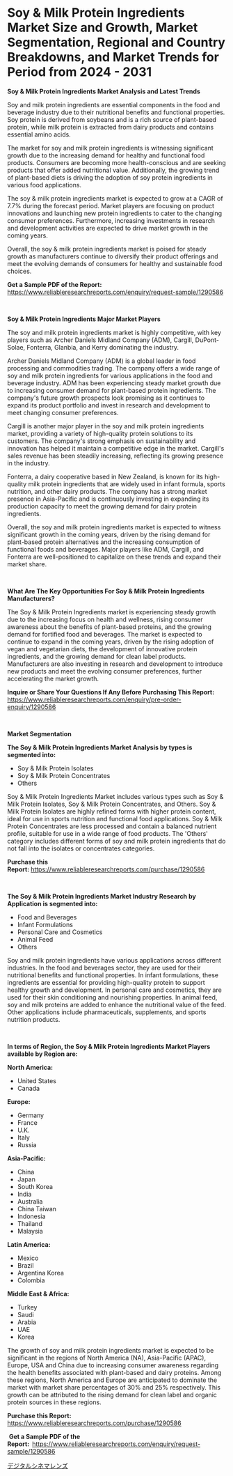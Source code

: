 <p><h1>Soy & Milk Protein Ingredients Market Size and Growth, Market Segmentation, Regional and Country Breakdowns, and Market Trends for Period from 2024 -  2031</h1></p><p><strong>Soy & Milk Protein Ingredients Market Analysis and Latest Trends</strong></p>
<p><p>Soy and milk protein ingredients are essential components in the food and beverage industry due to their nutritional benefits and functional properties. Soy protein is derived from soybeans and is a rich source of plant-based protein, while milk protein is extracted from dairy products and contains essential amino acids.</p><p>The market for soy and milk protein ingredients is witnessing significant growth due to the increasing demand for healthy and functional food products. Consumers are becoming more health-conscious and are seeking products that offer added nutritional value. Additionally, the growing trend of plant-based diets is driving the adoption of soy protein ingredients in various food applications.</p><p>The soy & milk protein ingredients market is expected to grow at a CAGR of 7.7% during the forecast period. Market players are focusing on product innovations and launching new protein ingredients to cater to the changing consumer preferences. Furthermore, increasing investments in research and development activities are expected to drive market growth in the coming years.</p><p>Overall, the soy & milk protein ingredients market is poised for steady growth as manufacturers continue to diversify their product offerings and meet the evolving demands of consumers for healthy and sustainable food choices.</p></p>
<p><strong>Get a Sample PDF of the Report:&nbsp;</strong> <a href="https://www.reliableresearchreports.com/enquiry/request-sample/1290586">https://www.reliableresearchreports.com/enquiry/request-sample/1290586</a></p>
<p>&nbsp;</p>
<p><strong>Soy & Milk Protein Ingredients Major Market Players</strong></p>
<p><p>The soy and milk protein ingredients market is highly competitive, with key players such as Archer Daniels Midland Company (ADM), Cargill, DuPont-Solae, Fonterra, Glanbia, and Kerry dominating the industry.</p><p>Archer Daniels Midland Company (ADM) is a global leader in food processing and commodities trading. The company offers a wide range of soy and milk protein ingredients for various applications in the food and beverage industry. ADM has been experiencing steady market growth due to increasing consumer demand for plant-based protein ingredients. The company's future growth prospects look promising as it continues to expand its product portfolio and invest in research and development to meet changing consumer preferences.</p><p>Cargill is another major player in the soy and milk protein ingredients market, providing a variety of high-quality protein solutions to its customers. The company's strong emphasis on sustainability and innovation has helped it maintain a competitive edge in the market. Cargill's sales revenue has been steadily increasing, reflecting its growing presence in the industry.</p><p>Fonterra, a dairy cooperative based in New Zealand, is known for its high-quality milk protein ingredients that are widely used in infant formula, sports nutrition, and other dairy products. The company has a strong market presence in Asia-Pacific and is continuously investing in expanding its production capacity to meet the growing demand for dairy protein ingredients.</p><p>Overall, the soy and milk protein ingredients market is expected to witness significant growth in the coming years, driven by the rising demand for plant-based protein alternatives and the increasing consumption of functional foods and beverages. Major players like ADM, Cargill, and Fonterra are well-positioned to capitalize on these trends and expand their market share.</p></p>
<p>&nbsp;</p>
<p><strong>What Are The Key Opportunities For Soy & Milk Protein Ingredients Manufacturers?</strong></p>
<p><p>The Soy & Milk Protein Ingredients market is experiencing steady growth due to the increasing focus on health and wellness, rising consumer awareness about the benefits of plant-based proteins, and the growing demand for fortified food and beverages. The market is expected to continue to expand in the coming years, driven by the rising adoption of vegan and vegetarian diets, the development of innovative protein ingredients, and the growing demand for clean label products. Manufacturers are also investing in research and development to introduce new products and meet the evolving consumer preferences, further accelerating the market growth.</p></p>
<p><strong>Inquire or Share Your Questions If Any Before Purchasing This Report:</strong> <a href="https://www.reliableresearchreports.com/enquiry/pre-order-enquiry/1290586">https://www.reliableresearchreports.com/enquiry/pre-order-enquiry/1290586</a></p>
<p>&nbsp;</p>
<p><strong>Market Segmentation</strong></p>
<p><strong>The Soy & Milk Protein Ingredients Market Analysis by types is segmented into:</strong></p>
<p><ul><li>Soy & Milk Protein Isolates</li><li>Soy & Milk Protein Concentrates</li><li>Others</li></ul></p>
<p><p>Soy & Milk Protein Ingredients Market includes various types such as Soy & Milk Protein Isolates, Soy & Milk Protein Concentrates, and Others. Soy & Milk Protein Isolates are highly refined forms with higher protein content, ideal for use in sports nutrition and functional food applications. Soy & Milk Protein Concentrates are less processed and contain a balanced nutrient profile, suitable for use in a wide range of food products. The 'Others' category includes different forms of soy and milk protein ingredients that do not fall into the isolates or concentrates categories.</p></p>
<p><strong>Purchase this Report:&nbsp;</strong><a href="https://www.reliableresearchreports.com/purchase/1290586">https://www.reliableresearchreports.com/purchase/1290586</a></p>
<p>&nbsp;</p>
<p><strong>The Soy & Milk Protein Ingredients Market Industry Research by Application is segmented into:</strong></p>
<p><ul><li>Food and Beverages</li><li>Infant Formulations</li><li>Personal Care and Cosmetics</li><li>Animal Feed</li><li>Others</li></ul></p>
<p><p>Soy and milk protein ingredients have various applications across different industries. In the food and beverages sector, they are used for their nutritional benefits and functional properties. In infant formulations, these ingredients are essential for providing high-quality protein to support healthy growth and development. In personal care and cosmetics, they are used for their skin conditioning and nourishing properties. In animal feed, soy and milk proteins are added to enhance the nutritional value of the feed. Other applications include pharmaceuticals, supplements, and sports nutrition products.</p></p>
<p>&nbsp;</p>
<p><strong>In terms of Region, the Soy & Milk Protein Ingredients Market Players available by Region are:</strong></p>
<p>
    <p> <strong> North America: </strong>
        <ul>
            <li>United States</li>
            <li>Canada</li>
        </ul>
        </p> 
    <p> <strong> Europe: </strong>
        <ul>
            <li>Germany</li>
            <li>France</li>
            <li>U.K.</li>
            <li>Italy</li>
            <li>Russia</li>
        </ul>
        </p> 
    <p> <strong> Asia-Pacific: </strong>
        <ul>
            <li>China</li>
            <li>Japan</li>
            <li>South Korea</li>
            <li>India</li>
            <li>Australia</li>
            <li>China Taiwan</li>
            <li>Indonesia</li>
            <li>Thailand</li>
            <li>Malaysia</li>
        </ul>
        </p> 
    <p> <strong> Latin America: </strong>
        <ul>
            <li>Mexico</li>
            <li>Brazil</li>
            <li>Argentina Korea</li>
            <li>Colombia</li>
        </ul>
        </p> 
    <p> <strong> Middle East & Africa: </strong>
        <ul>
            <li>Turkey</li>
            <li>Saudi</li>
            <li>Arabia</li>
            <li>UAE</li>
            <li>Korea</li>
        </ul>
    </p>
    </p>
<p><p>The growth of soy and milk protein ingredients market is expected to be significant in the regions of North America (NA), Asia-Pacific (APAC), Europe, USA and China due to increasing consumer awareness regarding the health benefits associated with plant-based and dairy proteins. Among these regions, North America and Europe are anticipated to dominate the market with market share percentages of 30% and 25% respectively. This growth can be attributed to the rising demand for clean label and organic protein sources in these regions.</p></p>
<p><strong>Purchase this Report: </strong><a href="https://www.reliableresearchreports.com/purchase/1290586">https://www.reliableresearchreports.com/purchase/1290586</a></p>
<p>&nbsp;<strong>Get a Sample PDF of the Report:&nbsp;&nbsp;</strong><a href="https://www.reliableresearchreports.com/enquiry/request-sample/1290586">https://www.reliableresearchreports.com/enquiry/request-sample/1290586</a></p>
<p><strong></strong></p>
<p><p><a href="https://github.com/lily-u-genius/Market-Research-Report-List-1/blob/main/828860417599.md">デジタルシネマレンズ</a></p></p>